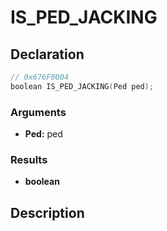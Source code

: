 # IS_PED_JACKING

## Declaration
```cpp
// 0x676F0004
boolean IS_PED_JACKING(Ped ped);
```

### Arguments
- **Ped:** ped

### Results
- **boolean**

## Description
